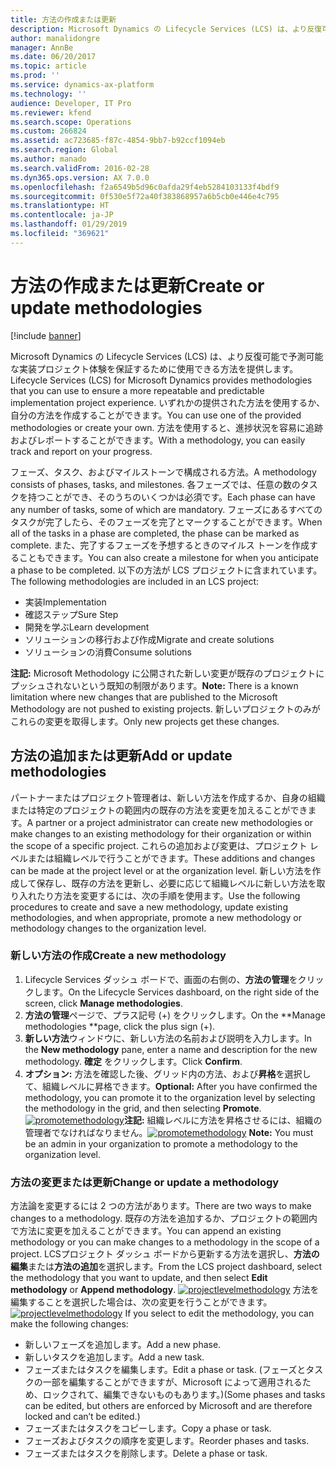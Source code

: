 ```yaml
---
title: 方法の作成または更新
description: Microsoft Dynamics の Lifecycle Services (LCS) は、より反復可能で予測可能な実装プロジェクト体験を保証するために使用できる方法を提供します。 いずれかの提供された方法を使用するか、自分の方法を作成することができます。 方法を使用すると、進捗状況を容易に追跡およびレポートすることができます。
author: manalidongre
manager: AnnBe
ms.date: 06/20/2017
ms.topic: article
ms.prod: ''
ms.service: dynamics-ax-platform
ms.technology: ''
audience: Developer, IT Pro
ms.reviewer: kfend
ms.search.scope: Operations
ms.custom: 266824
ms.assetid: ac723685-f87c-4854-9bb7-b92ccf1094eb
ms.search.region: Global
ms.author: manado
ms.search.validFrom: 2016-02-28
ms.dyn365.ops.version: AX 7.0.0
ms.openlocfilehash: f2a6549b5d96c0afda29f4eb5284103133f4bdf9
ms.sourcegitcommit: 0f530e5f72a40f383868957a6b5cb0e446e4c795
ms.translationtype: HT
ms.contentlocale: ja-JP
ms.lasthandoff: 01/29/2019
ms.locfileid: "369621"
---
```

# <a name="create-or-update-methodologies"></a><span data-ttu-id="a31df-105">方法の作成または更新</span><span class="sxs-lookup"><span data-stu-id="a31df-105">Create or update methodologies</span></span>

[!include [banner](../includes/banner.md)]

<span data-ttu-id="a31df-106">Microsoft Dynamics の Lifecycle Services (LCS) は、より反復可能で予測可能な実装プロジェクト体験を保証するために使用できる方法を提供します。</span><span class="sxs-lookup"><span data-stu-id="a31df-106">Lifecycle Services (LCS) for Microsoft Dynamics provides methodologies that you can use to ensure a more repeatable and predictable implementation project experience.</span></span> <span data-ttu-id="a31df-107">いずれかの提供された方法を使用するか、自分の方法を作成することができます。</span><span class="sxs-lookup"><span data-stu-id="a31df-107">You can use one of the provided methodologies or create your own.</span></span> <span data-ttu-id="a31df-108">方法を使用すると、進捗状況を容易に追跡およびレポートすることができます。</span><span class="sxs-lookup"><span data-stu-id="a31df-108">With a methodology, you can easily track and report on your progress.</span></span>

<span data-ttu-id="a31df-109">フェーズ、タスク、およびマイルストーンで構成される方法。</span><span class="sxs-lookup"><span data-stu-id="a31df-109">A methodology consists of phases, tasks, and milestones.</span></span> <span data-ttu-id="a31df-110">各フェーズでは、任意の数のタスクを持つことができ、そのうちのいくつかは必須です。</span><span class="sxs-lookup"><span data-stu-id="a31df-110">Each phase can have any number of tasks, some of which are mandatory.</span></span> <span data-ttu-id="a31df-111">フェーズにあるすべてのタスクが完了したら、そのフェーズを完了とマークすることができます。</span><span class="sxs-lookup"><span data-stu-id="a31df-111">When all of the tasks in a phase are completed, the phase can be marked as complete.</span></span> <span data-ttu-id="a31df-112">また、完了するフェーズを予想するときのマイルス トーンを作成することもできます。</span><span class="sxs-lookup"><span data-stu-id="a31df-112">You can also create a milestone for when you anticipate a phase to be completed.</span></span> <span data-ttu-id="a31df-113">以下の方法が LCS プロジェクトに含まれています。</span><span class="sxs-lookup"><span data-stu-id="a31df-113">The following methodologies are included in an LCS project:</span></span>

-   <span data-ttu-id="a31df-114">実装</span><span class="sxs-lookup"><span data-stu-id="a31df-114">Implementation</span></span>
-   <span data-ttu-id="a31df-115">確認ステップ</span><span class="sxs-lookup"><span data-stu-id="a31df-115">Sure Step</span></span>
-   <span data-ttu-id="a31df-116">開発を学ぶ</span><span class="sxs-lookup"><span data-stu-id="a31df-116">Learn development</span></span>
-   <span data-ttu-id="a31df-117">ソリューションの移行および作成</span><span class="sxs-lookup"><span data-stu-id="a31df-117">Migrate and create solutions</span></span>
-   <span data-ttu-id="a31df-118">ソリューションの消費</span><span class="sxs-lookup"><span data-stu-id="a31df-118">Consume solutions</span></span>

<span data-ttu-id="a31df-119">**注記:** Microsoft Methodology に公開された新しい変更が既存のプロジェクトにプッシュされないという既知の制限があります。</span><span class="sxs-lookup"><span data-stu-id="a31df-119">**Note:** There is a known limitation where new changes that are published to the Microsoft Methodology are not pushed to existing projects.</span></span> <span data-ttu-id="a31df-120">新しいプロジェクトのみがこれらの変更を取得します。</span><span class="sxs-lookup"><span data-stu-id="a31df-120">Only new projects get these changes.</span></span>

## <a name="add-or-update-methodologies"></a><span data-ttu-id="a31df-121">方法の追加または更新</span><span class="sxs-lookup"><span data-stu-id="a31df-121">Add or update methodologies</span></span>

<span data-ttu-id="a31df-122">パートナーまたはプロジェクト管理者は、新しい方法を作成するか、自身の組織または特定のプロジェクトの範囲内の既存の方法を変更を加えることができます。</span><span class="sxs-lookup"><span data-stu-id="a31df-122">A partner or a project administrator can create new methodologies or make changes to an existing methodology for their organization or within the scope of a specific project.</span></span> <span data-ttu-id="a31df-123">これらの追加および変更は、プロジェクト レベルまたは組織レベルで行うことができます。</span><span class="sxs-lookup"><span data-stu-id="a31df-123">These additions and changes can be made at the project level or at the organization level.</span></span> <span data-ttu-id="a31df-124">新しい方法を作成して保存し、既存の方法を更新し、必要に応じて組織レベルに新しい方法を取り入れたり方法を変更するには、次の手順を使用ます。</span><span class="sxs-lookup"><span data-stu-id="a31df-124">Use the following procedures to create and save a new methodology, update existing methodologies, and when appropriate, promote a new methodology or methodology changes to the organization level.</span></span>

### <a name="create-a-new-methodology"></a><span data-ttu-id="a31df-125">新しい方法の作成</span><span class="sxs-lookup"><span data-stu-id="a31df-125">Create a new methodology</span></span>
1.  <span data-ttu-id="a31df-126">Lifecycle Services ダッシュ ボードで、画面の右側の、**方法の管理**をクリックします。</span><span class="sxs-lookup"><span data-stu-id="a31df-126">On the Lifecycle Services dashboard, on the right side of the screen, click **Manage methodologies**.</span></span>
2.  <span data-ttu-id="a31df-127">**方法の管理**ページで、プラス記号 (+) をクリックします。</span><span class="sxs-lookup"><span data-stu-id="a31df-127">On the \*\*Manage methodologies \*\*page, click the plus sign (+).</span></span>
3.  <span data-ttu-id="a31df-128">**新しい方法**ウィンドウに、新しい方法の名前および説明を入力します。</span><span class="sxs-lookup"><span data-stu-id="a31df-128">In the **New methodology** pane, enter a name and description for the new methodology.</span></span> <span data-ttu-id="a31df-129">**確定** をクリックします。</span><span class="sxs-lookup"><span data-stu-id="a31df-129">Click **Confirm**.</span></span>
4.  <span data-ttu-id="a31df-130">**オプション:** 方法を確認した後、グリッド内の方法、および**昇格**を選択して、組織レベルに昇格できます。</span><span class="sxs-lookup"><span data-stu-id="a31df-130">**Optional:** After you have confirmed the methodology, you can promote it to the organization level by selecting the methodology in the grid, and then selecting **Promote**.</span></span> <span data-ttu-id="a31df-131">[![promotemethodology](./media/promotemethodology-1024x506.jpg)](./media/promotemethodology.jpg)**注記:** 組織レベルに方法を昇格させるには、組織の管理者でなければなりません。</span><span class="sxs-lookup"><span data-stu-id="a31df-131">[![promotemethodology](./media/promotemethodology-1024x506.jpg)](./media/promotemethodology.jpg) **Note:** You must be an admin in your organization to promote a methodology to the organization level.</span></span>

### <a name="change-or-update-a-methodology"></a><span data-ttu-id="a31df-132">方法の変更または更新</span><span class="sxs-lookup"><span data-stu-id="a31df-132">Change or update a methodology</span></span>
<span data-ttu-id="a31df-133">方法論を変更するには 2 つの方法があります。</span><span class="sxs-lookup"><span data-stu-id="a31df-133">There are two ways to make changes to a methodology.</span></span> <span data-ttu-id="a31df-134">既存の方法を追加するか、プロジェクトの範囲内で方法に変更を加えることができます。</span><span class="sxs-lookup"><span data-stu-id="a31df-134">You can append an existing methodology or you can make changes to a methodology in the scope of a project.</span></span> <span data-ttu-id="a31df-135">LCSプロジェクト ダッシュ ボードから更新する方法を選択し、**方法の編集**または**方法の追加**を選択します。</span><span class="sxs-lookup"><span data-stu-id="a31df-135">From the LCS project dashboard, select the methodology that you want to update, and then select **Edit methodology** or **Append methodology**.</span></span> <span data-ttu-id="a31df-136">[![projectlevelmethodology](./media/projectlevelmethodology-1024x494.jpg)](./media/projectlevelmethodology.jpg) 方法を編集することを選択した場合は、次の変更を行うことができます。</span><span class="sxs-lookup"><span data-stu-id="a31df-136">[![projectlevelmethodology](./media/projectlevelmethodology-1024x494.jpg)](./media/projectlevelmethodology.jpg) If you select to edit the methodology, you can make the following changes:</span></span>

-   <span data-ttu-id="a31df-137">新しいフェーズを追加します。</span><span class="sxs-lookup"><span data-stu-id="a31df-137">Add a new phase.</span></span>
-   <span data-ttu-id="a31df-138">新しいタスクを追加します。</span><span class="sxs-lookup"><span data-stu-id="a31df-138">Add a new task.</span></span>
-   <span data-ttu-id="a31df-139">フェーズまたはタスクを編集します。</span><span class="sxs-lookup"><span data-stu-id="a31df-139">Edit a phase or task.</span></span> <span data-ttu-id="a31df-140">(フェーズとタスクの一部を編集することができますが、Microsoft によって適用されるため、ロックされて、編集できないものもあります。)</span><span class="sxs-lookup"><span data-stu-id="a31df-140">(Some phases and tasks can be edited, but others are enforced by Microsoft and are therefore locked and can’t be edited.)</span></span>
-   <span data-ttu-id="a31df-141">フェーズまたはタスクをコピーします。</span><span class="sxs-lookup"><span data-stu-id="a31df-141">Copy a phase or task.</span></span>
-   <span data-ttu-id="a31df-142">フェーズおよびタスクの順序を変更します。</span><span class="sxs-lookup"><span data-stu-id="a31df-142">Reorder phases and tasks.</span></span>
-   <span data-ttu-id="a31df-143">フェーズまたはタスクを削除します。</span><span class="sxs-lookup"><span data-stu-id="a31df-143">Delete a phase or task.</span></span>




